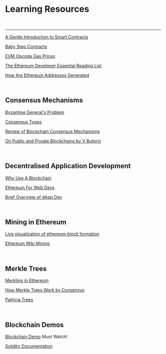 # Learning Resources

<br />

<hr />

[A Gentle Introduction to Smart Contracts](https://bitsonblocks.net/2016/02/01/a-gentle-introduction-to-smart-contracts/ "Article overview")

[Baby Step Contracts](https://github.com/fivedogit/solidity-baby-steps/tree/master/contracts "Baby Steps")

[EVM Opcode Gas Prices](https://github.com/Blockchain-for-Developers/evm-opcode-gas-costs/blob/master/opcode-gas-costs_EIP-150_revision-1e18248_2017-04-12.csv "ETH Yellow Paper")

[The Ethereum Developer Essential Reading List](https://medium.com/blockchannel/the-ethereum-developer-essential-reading-list-4fe5d788b294 "Essentials")

[How Are Ethereum Addresses Generated](https://ethereum.stackexchange.com/questions/3542/how-are-ethereum-addresses-generated "How Are Ethereum Addresses Generated")

<br />

## Consensus Mechanisms

[Byzantine General's Problem](https://en.wikipedia.org/wiki/Byzantine_fault_tolerance#Byzantine_Generals'_Problem "Byzantine Generals")

[Consensus Types](https://mastanbtc.github.io/blockchainnotes/consensustypes/ "Types of Consensus")

[Review of Blockchain Consensus Mechanisms](https://blog.wavesplatform.com/review-of-blockchain-consensus-mechanisms-f575afae38f2 "Consensus Reviews")

[On Public and Private Blockchains by V Buterin](https://blog.ethereum.org/2015/08/07/on-public-and-private-blockchains/ "Public vs Private Blockchains")

<br />

## Decentralised Application Development

[Why Use A Blockchain](https://www.coindesk.com/information/why-use-a-blockchain/ "Why Use Blockchain")

[Ethereum For Web Devs](https://medium.com/@mvmurthy/ethereum-for-web-developers-890be23d1d0c "ETH 4 Web Devs")

[Brief Overview of dApp Dev](https://thecontrol.co/a-brief-overview-of-dapp-development-b8ac1648322c "Brief Overview")

<br />

## Mining in Ethereum

[Live visualization of ethereum block formation](http://ethviewer.live/ "ETH viewer live")

[Ethereum Wiki Mining](https://github.com/ethereum/wiki/wiki/Mining "ETH Mining")

<br />

## Merkle Trees

[Merkling in Ethereum](https://blog.ethereum.org/2015/11/15/merkling-in-ethereum/ "By Vitalik Buterin")

[How Merkle Trees Work by Consensys](https://media.consensys.net/ever-wonder-how-merkle-trees-work-c2f8b7100ed3 "By Consensys")

[Patricia Trees](https://github.com/ethereum/wiki/wiki/Patricia-Tree "Specific to Ethereum")

<br />

## Blockchain Demos

[Blockchain Demo](https://anders.com/blockchain/ "Very good demo") Must Watch!

[Solidity Documentation](https://solidity.readthedocs.io/en/develop/introduction-to-smart-contracts.html#blockchain-basics "Blockchain Basics")
